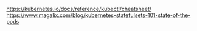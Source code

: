https://kubernetes.io/docs/reference/kubectl/cheatsheet/
https://www.magalix.com/blog/kubernetes-statefulsets-101-state-of-the-pods
